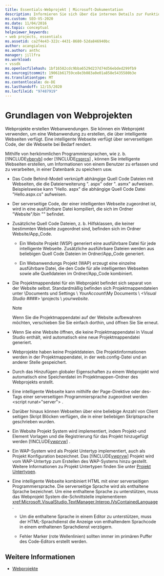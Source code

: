 ```yaml
---
title: Essentials-Webprojekt | Microsoft-Dokumentation
description: Informieren Sie sich über die internen Details zur Funktionsweise von Webprojekten in Visual Studio.
ms.custom: SEO-VS-2020
ms.date: 11/04/2016
ms.topic: conceptual
helpviewer_keywords:
- web projects, essentials
ms.assetid: ca2f4e43-322c-4431-8680-52da846940bc
author: acangialosi
ms.author: anthc
manager: jillfra
ms.workload:
- vssdk
ms.openlocfilehash: 1bf16582cdc9bba6529d237d74d56ebded299fb9
ms.sourcegitcommit: 19061b61759ce8e3b083a0e01a858e5435580b3e
ms.translationtype: MT
ms.contentlocale: de-DE
ms.lasthandoff: 12/15/2020
ms.locfileid: "97487919"
---
```

# <a name="web-project-essentials"></a>Grundlagen von Webprojekten
Webprojekte erstellen Webanwendungen. Sie können ein Webprojekt verwenden, um eine Webanwendung zu erstellen, die über intelligente Webseiten verfügt. Eine intelligente Webseite verfügt über serverseitigen Code, der die Webseite bei Bedarf rendert.

 Mithilfe von herkömmlichen Programmiersprachen, wie z. b. [!INCLUDE[vbprvb](../../code-quality/includes/vbprvb_md.md)] oder [!INCLUDE[csprcs](../../data-tools/includes/csprcs_md.md)] , können Sie intelligente Webseiten erstellen, um Informationen von einem Benutzer zu erfassen und zu verarbeiten, in einer Datenbank zu speichern usw.

- Das Code Behind-Modell verknüpft abhängige Quell Code Dateien mit Webseiten, die die Dateierweiterung ". aspx" oder ". asmx" aufweisen. Beispielsweise kann "Hello. aspx" die abhängige Quell Code Datei "Hello.aspx.cs" aufweisen.

- Der serverseitige Code, der einer intelligenten Webseite zugeordnet ist, wird in eine ausführbare Datei kompiliert, die sich im Ordner "Website"/bin "" befindet.

- Zusätzliche Quell Code Dateien, z. b. Hilfsklassen, die keiner bestimmten Webseite zugeordnet sind, befinden sich im Ordner Website/App_Code.

  - Ein Website Projekt (WSP) generiert eine ausführbare Datei für jede intelligente Webseite. Zusätzliche ausführbare Dateien werden aus beliebigen Quell Code Dateien im Ordner/App_Code generiert.

  - Ein Webanwendungs Projekt (WAP) erzeugt eine einzelne ausführbare Datei, die den Code für alle intelligenten Webseiten sowie alle Quelldateien im Ordner/App_Code kombiniert.

- Die Projektmappendatei für ein Webprojekt befindet sich separat von der Website selbst. Standardmäßig befinden sich Projektmappendateien unter \Documents und Settings \\ *YourAccount*\My Documents \\ *\<Visual Studio ####>* \projects \\ *yourwebsite*.

  > [!NOTE]
  > Wenn Sie die Projektmappendatei auf der Website aufbewahren möchten, verschieben Sie Sie einfach dorthin, und öffnen Sie Sie erneut.

- Wenn Sie eine Website öffnen, die keine Projektmappendatei in Visual Studio enthält, wird automatisch eine neue Projektmappendatei generiert.

- Webprojekte haben keine Projektdateien. Die Projektinformationen werden in der Projektmappendatei, in der web.config-Datei und an anderer Stelle gespeichert.

- Durch das Hinzufügen globaler Eigenschaften zu einem Webprojekt wird automatisch eine Speicherdatei im Projektmappen-Ordner des Webprojekts erstellt.

- Eine intelligente Webseite kann mithilfe der Page-Direktive oder des-Tags einer serverseitigen Programmiersprache zugeordnet werden \<script runat="server"> .

- Darüber hinaus können Webseiten über eine beliebige Anzahl von Client seitigen Skript Blöcken verfügen, die in einer beliebigen Skriptsprache geschrieben wurden.

- Ein Website Projekt System wird implementiert, indem Projekt-und Element Vorlagen und die Registrierung für das Projekt hinzugefügt werden [!INCLUDE[vwprvw](../../extensibility/internals/includes/vwprvw_md.md)] .

- Ein WAP-System wird als Projekt Untertyp implementiert, auch als Projekt Konfiguration bezeichnet. Das [!INCLUDE[vwprvw](../../extensibility/internals/includes/vwprvw_md.md)] Projekt wird vom WAP-Untertyp zum Erstellen des WAP-Systems hinzu gestellt. Weitere Informationen zu Projekt Untertypen finden Sie unter [Projekt Untertypen](../../extensibility/internals/project-subtypes.md).

- Eine intelligente Webseite kombiniert HTML mit einer serverseitigen Programmiersprache. Die serverseitige Sprache wird als enthaltene Sprache bezeichnet. Um eine enthaltene Sprache zu unterstützen, muss das Webprojekt System die-Schnittstelle implementieren <xref:Microsoft.VisualStudio.TextManager.Interop.IVsContainedLanguage> .

  - Um die enthaltene Sprache in einem Editor zu unterstützen, muss der HTML-Sprachdienst die Anzeige von enthaltendem Sprachcode in einem enthaltenen Sprachdienst verzögern.

  - Fehler Marker (rote Wellenlinien) sollten immer im primären Puffer des Code-Editors erstellt werden.

## <a name="see-also"></a>Weitere Informationen
- [Webprojekte](../../extensibility/internals/web-projects.md)
